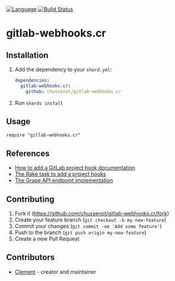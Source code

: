[![Language](https://img.shields.io/badge/language-crystal-776791.svg)](https://github.com/crystal-lang/crystal)
[![Build
Status](https://travis-ci.org/chussenot/gitlab-webhooks.cr.svg?branch=master)](https://travis-ci.org/chussenot/gitlab-webhooks.cr)

# gitlab-webhooks.cr

## Installation

1. Add the dependency to your `shard.yml`:

   ```yaml
   dependencies:
     gitlab-webhooks.cr:
       github: chussenot/gitlab-webhooks.cr
   ```

2. Run `shards install`

## Usage

```crystal
require "gitlab-webhooks.cr"
```

## References

* [How to add a GitLab project hook documentation](https://docs.gitlab.com/ee/api/projects.html#add-project-hook)
* [The Rake task to add a project hooks](https://gitlab.com/gitlab-org/gitlab-ce/blob/master/lib/tasks/gitlab/web_hook.rake#L2)
* [The Grape API endpoint implementation](https://gitlab.com/gitlab-org/gitlab-ce/blob/master/lib/api/project_hooks.rb)

## Contributing

1. Fork it (<https://github.com/chussenot/gitlab-webhooks.cr/fork>)
2. Create your feature branch (`git checkout -b my-new-feature`)
3. Commit your changes (`git commit -am 'Add some feature'`)
4. Push to the branch (`git push origin my-new-feature`)
5. Create a new Pull Request

## Contributors

- [Clement](https://github.com/chussenot) - creator and maintainer
